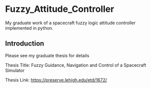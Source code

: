 # Fuzzy_Attitude_Controller
My graduate work of a spacecraft fuzzy logic attitude controller implemented in python.

## Introduction
Please see my graduate thesis for details

Thesis Title: Fuzzy Guidance, Navigation and Control of a Spacecraft Simulator

Thesis Link: https://preserve.lehigh.edu/etd/1672/
